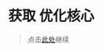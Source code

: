 # 获取 优化核心

> 点击[此处](https://github.com/SIRT43/Optimization-Core/releases/download/1.8.9-forge/Optimization-Core-1.8.9-forge-alpha-0.1.2.zip)继续